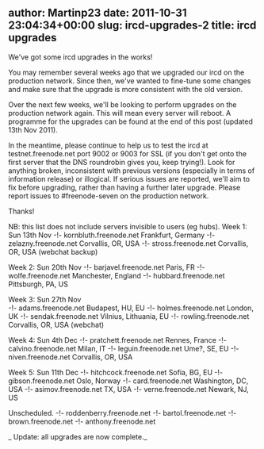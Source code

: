 author: Martinp23
date: 2011-10-31 23:04:34+00:00
slug: ircd-upgrades-2
title: ircd upgrades
---

We've got some ircd upgrades in the works!

You may remember several weeks ago that we upgraded our ircd on the production network. Since then, we've wanted to fine-tune some changes and make sure that the upgrade is more consistent with the old version.

Over the next few weeks, we'll be looking to perform upgrades on the production network again. This will mean every server will reboot. A programme for the upgrades can be found at the end of this post (updated 13th Nov 2011).

In the meantime, please continue to help us to test the ircd at testnet.freenode.net port 9002 or 9003 for SSL (if you don't get onto the first server that the DNS roundrobin gives you, keep trying!). Look for anything broken, inconsistent with previous versions (especially in terms of information release) or illogical. If serious issues are reported, we'll aim to fix before upgrading, rather than having a further later upgrade. Please report issues to #freenode-seven on the production network.

Thanks!


NB: this list does not include servers invisible to users (eg hubs).
Week 1: Sun 13th Nov
 -!- kornbluth.freenode.net Frankfurt, Germany
 -!- zelazny.freenode.net Corvallis, OR, USA
 -!- stross.freenode.net Corvallis, OR, USA (webchat backup)

Week 2: Sun 20th Nov
 -!- barjavel.freenode.net Paris, FR
 -!- wolfe.freenode.net Manchester, England
 -!- hubbard.freenode.net Pittsburgh, PA, US

Week 3: Sun 27th Nov   
 -!- adams.freenode.net Budapest, HU, EU
 -!- holmes.freenode.net London, UK
 -!- sendak.freenode.net Vilnius, Lithuania, EU
 -!- rowling.freenode.net Corvallis, OR, USA  (webchat)

Week 4: Sun 4th Dec
 -!- pratchett.freenode.net Rennes, France
 -!- calvino.freenode.net Milan, IT
 -!- leguin.freenode.net Ume?, SE, EU
 -!- niven.freenode.net Corvallis, OR, USA

Week 5: Sun 11th Dec
 -!- hitchcock.freenode.net Sofia, BG, EU
 -!- gibson.freenode.net Oslo, Norway
 -!- card.freenode.net Washington, DC, USA
 -!- asimov.freenode.net TX, USA
 -!- verne.freenode.net Newark, NJ, US

Unscheduled.
 -!- roddenberry.freenode.net 
 -!- bartol.freenode.net 
 -!- brown.freenode.net 
 -!- anthony.freenode.net 

_
Update: all upgrades are now complete._

